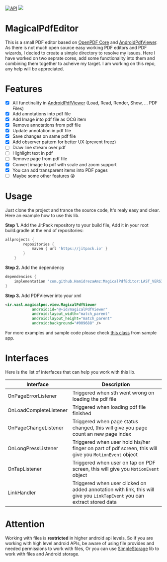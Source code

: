 [![API](https://img.shields.io/badge/API-19%2B-brightgreen.svg?style=flat)](https://android-arsenal.com/api?level=19)
[![](https://jitpack.io/v/HamidrezaAmz/MagicalPdfEditor.svg)](https://jitpack.io/#HamidrezaAmz/MagicalPdfEditor)

# MagicalPdfEditor
This is a small PDF editor based on [OpenPDF Core](https://github.com/HamidrezaAmz/OpenPDF) and [AndroidPdfViewer](https://github.com/HamidrezaAmz/MagicalPdfViewer).
As there is not much open source easy working PDF editors and PDF wizards, I decied to create a simple directory to resolve my issues. Here I have worked on two seprate cores, add some functionality into them and combining them together to acheive my target. I am working on this repo, any help will be appreciated.

# Features
* [X] All functinality in [AndroidPdfViewer](https://github.com/barteksc/AndroidPdfViewer) (Load, Read, Render, Show, ... PDF Files)
* [x] Add annotations into pdf file
* [x] Add Image into pdf file as OCG item
* [x] Remove annotations from pdf file
* [x] Update annotation in pdf file
* [x] Save changes on same pdf file
* [x] Add observer pattern for better UX (prevent freez)
* [ ] Draw line stream over pdf 
* [ ] Highlight text in pdf
* [ ] Remove page from pdf file
* [x] Convert image to pdf with scale and zoom support
* [x] You can add transparent items into PDF pages
* [ ] Maybe some other features :stuck_out_tongue_winking_eye:

# Usage
Just clone the project and trance the source code, It's realy easy and clear. Here an example how to use this lib.

**Step 1.** Add the JitPack repository to your build file,
Add it in your root build.gradle at the end of repositories:

```gradle
allprojects {
        repositories {
            maven { url 'https://jitpack.io' }
        }
    }
```

**Step 2.** Add the dependency

```gradle
dependencies {
    implementation 'com.github.HamidrezaAmz:MagicalPdfEditor:LAST_VERSION'
}
```

**Step 3.** Add PDFViewer into your xml
```xml
<ir.vasl.magicalpec.view.MagicalPdfViewer
            android:id="@+id/magicalPdfViewer"
            android:layout_width="match_parent"
            android:layout_height="match_parent"
            android:background="#009688" />
```

For more examples and sample code please check [this class](https://github.com/HamidrezaAmz/MagicalPdfEditor/blob/master/app/src/main/java/ir/vasl/magicalpdfeditor/MainActivity.java) from sample app.

# Interfaces
Here is the list of interfaces that can help you work with this lib.

| Interface | Description |
| --- | --- |
| OnPageErrorListener | Triggered when sth went wrong on loading the pdf file |
| OnLoadCompleteListener | Triggered when loading pdf file finished |
| OnPageChangeListener | Triggered when page status changed, this will give you page count an new page index |
| OnLongPressListener | Triggered when user hold his/her finger on part of pdf screen, this will give you `MotionEvent` object |
| OnTapListener | Triggered when user on tap on PDF screen, this will give you `MotionEvent` object | 
| LinkHandler | Triggered when user clicked on added annotation with link, this will give you `LinkTapEvent` you can extract stored data |


# Attention
Working with files is **restricted** in higher android api levels, So if you are working with high level android APIs, be aware of using file provides and needed permissions to work with files, Or you can use [SimpleStorage](https://github.com/anggrayudi/SimpleStorage) lib to work with files and Android storage. 

